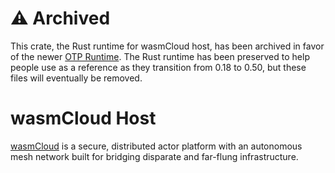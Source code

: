 # ⚠️ Archived
This crate, the Rust runtime for wasmCloud host, has been archived in favor of the newer [OTP Runtime](https://github.com/wasmCloud/wasmcloud-otp). The Rust runtime has been preserved to help people use as a reference as they transition from 0.18 to 0.50, but these files will eventually be removed.

# wasmCloud Host

[wasmCloud](https://wasmcloud.com) is a secure, distributed actor platform with an autonomous mesh network built
for bridging disparate and far-flung infrastructure.
